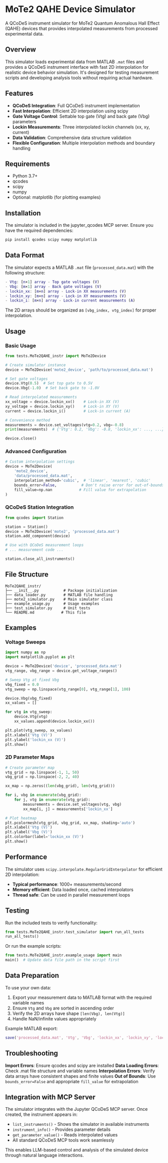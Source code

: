 # MoTe2 QAHE Device Simulator

A QCoDeS instrument simulator for MoTe2 Quantum Anomalous Hall Effect (QAHE) devices that provides interpolated measurements from processed experimental data.

## Overview

This simulator loads experimental data from MATLAB `.mat` files and provides a QCoDeS instrument interface with fast 2D interpolation for realistic device behavior simulation. It's designed for testing measurement scripts and developing analysis tools without requiring actual hardware.

## Features

- **QCoDeS Integration**: Full QCoDeS instrument implementation
- **Fast Interpolation**: Efficient 2D interpolation using scipy
- **Gate Voltage Control**: Settable top gate (Vtg) and back gate (Vbg) parameters
- **Lockin Measurements**: Three interpolated lockin channels (xx, xy, current)
- **Data Validation**: Comprehensive data structure validation
- **Flexible Configuration**: Multiple interpolation methods and boundary handling

## Requirements

- Python 3.7+
- qcodes
- scipy
- numpy
- Optional: matplotlib (for plotting examples)

## Installation

The simulator is included in the jupyter_qcodes MCP server. Ensure you have the required dependencies:

```bash
pip install qcodes scipy numpy matplotlib
```

## Data Format

The simulator expects a MATLAB `.mat` file (`processed_data.mat`) with the following structure:

```matlab
- Vtg: [n×1] array - Top gate voltages (V)
- Vbg: [m×1] array - Back gate voltages (V)  
- lockin_xx: [m×n] array - Lock-in XX measurements (V)
- lockin_xy: [m×n] array - Lock-in XY measurements (V)
- lockin_i: [m×n] array - Lock-in current measurements (A)
```

The 2D arrays should be organized as `[vbg_index, vtg_index]` for proper interpolation.

## Usage

### Basic Usage

```python
from tests.MoTe2QAHE_instr import MoTe2Device

# Create simulator instance
device = MoTe2Device('mote2_device', 'path/to/processed_data.mat')

# Set gate voltages
device.Vtg(0.5)  # Set top gate to 0.5V
device.Vbg(-1.0)  # Set back gate to -1.0V

# Read interpolated measurements
xx_voltage = device.lockin_xx()    # Lock-in XX (V)
xy_voltage = device.lockin_xy()    # Lock-in XY (V)  
current = device.lockin_i()        # Lock-in current (A)

# Convenience method
measurements = device.set_voltages(vtg=0.2, vbg=-0.8)
print(measurements)  # {'Vtg': 0.2, 'Vbg': -0.8, 'lockin_xx': ..., ...}

device.close()
```

### Advanced Configuration

```python
# Custom interpolation settings
device = MoTe2Device(
    'mote2_device',
    'data/processed_data.mat',
    interpolation_method='cubic',  # 'linear', 'nearest', 'cubic'
    bounds_error=False,           # Don't raise error for out-of-bounds
    fill_value=np.nan            # Fill value for extrapolation
)
```

### QCoDeS Station Integration

```python
from qcodes import Station

station = Station()
device = MoTe2Device('mote2', 'processed_data.mat')
station.add_component(device)

# Use with QCoDeS measurement loops
# ... measurement code ...

station.close_all_instruments()
```

## File Structure

```
MoTe2QAHE_instr/
├── __init__.py           # Package initialization
├── data_loader.py        # MATLAB file handling
├── mote2_simulator.py    # Main simulator class
├── example_usage.py      # Usage examples
├── test_simulator.py     # Unit tests
└── README.md            # This file
```

## Examples

### Voltage Sweeps

```python
import numpy as np
import matplotlib.pyplot as plt

device = MoTe2Device('device', 'processed_data.mat')
vtg_range, vbg_range = device.get_voltage_ranges()

# Sweep Vtg at fixed Vbg
vbg_fixed = 0.0
vtg_sweep = np.linspace(vtg_range[0], vtg_range[1], 100)

device.Vbg(vbg_fixed)
xx_values = []

for vtg in vtg_sweep:
    device.Vtg(vtg)
    xx_values.append(device.lockin_xx())

plt.plot(vtg_sweep, xx_values)
plt.xlabel('Vtg (V)')
plt.ylabel('lockin_xx (V)')
plt.show()
```

### 2D Parameter Maps

```python
# Create parameter map
vtg_grid = np.linspace(-1, 1, 50)
vbg_grid = np.linspace(-2, 2, 40)

xx_map = np.zeros((len(vbg_grid), len(vtg_grid)))

for i, vbg in enumerate(vbg_grid):
    for j, vtg in enumerate(vtg_grid):
        measurements = device.set_voltages(vtg, vbg)
        xx_map[i, j] = measurements['lockin_xx']

# Plot heatmap
plt.pcolormesh(vtg_grid, vbg_grid, xx_map, shading='auto')
plt.xlabel('Vtg (V)')
plt.ylabel('Vbg (V)')
plt.colorbar(label='lockin_xx (V)')
plt.show()
```

## Performance

The simulator uses `scipy.interpolate.RegularGridInterpolator` for efficient 2D interpolation:

- **Typical performance**: 1000+ measurements/second
- **Memory efficient**: Data loaded once, cached interpolators
- **Thread safe**: Can be used in parallel measurement loops

## Testing

Run the included tests to verify functionality:

```python
from tests.MoTe2QAHE_instr.test_simulator import run_all_tests
run_all_tests()
```

Or run the example scripts:

```python
from tests.MoTe2QAHE_instr.example_usage import main
main()  # Update data file path in the script first
```

## Data Preparation

To use your own data:

1. Export your measurement data to MATLAB format with the required variable names
2. Ensure `Vtg` and `Vbg` are sorted in ascending order
3. Verify the 2D arrays have shape `[len(Vbg), len(Vtg)]`
4. Handle NaN/infinite values appropriately

Example MATLAB export:
```matlab
save('processed_data.mat', 'Vtg', 'Vbg', 'lockin_xx', 'lockin_xy', 'lockin_i');
```

## Troubleshooting

**Import Errors**: Ensure qcodes and scipy are installed
**Data Loading Errors**: Check .mat file structure and variable names
**Interpolation Errors**: Verify data arrays have consistent shapes and finite values
**Out of Bounds**: Use `bounds_error=False` and appropriate `fill_value` for extrapolation

## Integration with MCP Server

The simulator integrates with the Jupyter QCoDeS MCP server. Once created, the instrument appears in:
- `list_instruments()` - Shows the simulator in available instruments
- `instrument_info()` - Provides parameter details  
- `get_parameter_value()` - Reads interpolated values
- All standard QCoDeS MCP tools work seamlessly

This enables LLM-based control and analysis of the simulated device through natural language interactions.